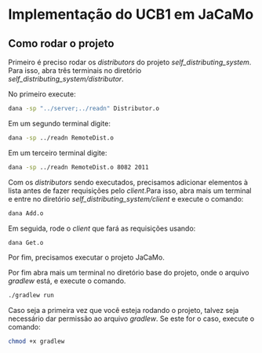 # Implementação do UCB1 em JaCaMo
## Como rodar o projeto
Primeiro é preciso rodar os _distributors_ do projeto _self_distributing_system_. Para isso, abra três terminais no diretório _self_distributing_system/distributor_.

No primeiro execute:

```bash
dana -sp "../server;../readn" Distributor.o
```

Em um segundo terminal digite:

```bash
dana -sp ../readn RemoteDist.o
```

Em um terceiro terminal digite:

```bash
dana -sp ../readn RemoteDist.o 8082 2011
```

Com os _distributors_ sendo executados, precisamos adicionar elementos à lista antes de fazer requisições pelo _client_.Para isso, abra mais um terminal e entre no diretório _self_distributing_system/client_ e execute o comando:

```bash
dana Add.o
```

Em seguida, rode o _client_ que fará as requisições usando:
```bash
dana Get.o
```

Por fim, precisamos executar o projeto JaCaMo. 

Por fim abra mais um terminal no diretório base do projeto, onde o arquivo _gradlew_ está, e execute o comando.

```bash
./gradlew run
```

Caso seja a primeira vez que você esteja rodando o projeto, talvez seja necessário dar permissão ao arquivo _gradlew_. Se este for o caso, execute o comando:

```bash
chmod +x gradlew
```
